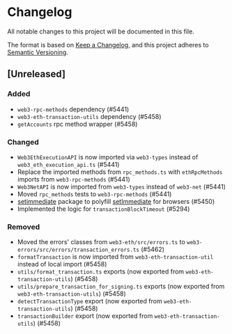 # Changelog

All notable changes to this project will be documented in this file.

The format is based on [Keep a Changelog](https://keepachangelog.com/en/1.0.0/),
and this project adheres to [Semantic Versioning](https://semver.org/spec/v2.0.0.html).

<!-- EXAMPLE

## [1.0.0]

### Added

- I've added feature XY (#1000)

### Changed

- I've cleaned up XY (#1000)

### Deprecated

- I've deprecated XY (#1000)

### Removed

- I've removed XY (#1000)

### Fixed

- I've fixed XY (#1000)

### Security

- I've improved the security in XY (#1000)

-->

## [Unreleased]

### Added

-   `web3-rpc-methods` dependency (#5441)
-   `web3-eth-transaction-utils` dependency (#5458)
-   `getAccounts` rpc method wrapper (#5458)

### Changed

-   `Web3EthExecutionAPI` is now imported via `web3-types` instead of `web3_eth_execution_api.ts` (#5441)
-   Replace the imported methods from `rpc_methods.ts` with `ethRpcMethods` imports from `web3-rpc-methods` (#5441)
-   `Web3NetAPI` is now imported from `web3-types` instead of `web3-net` (#5441)
-   Moved `rpc_methods` tests to `web3-rpc-methods` (#5441)
-   [setimmediate](https://github.com/yuzujs/setImmediate) package to polyfill [setImmediate](https://nodejs.org/api/timers.html#setimmediatecallback-args) for browsers (#5450)
-   Implemented the logic for `transactionBlockTimeout` (#5294)

### Removed

-   Moved the errors' classes from `web3-eth/src/errors.ts` to `web3-errors/src/errors/transaction_errors.ts` (#5462)
-   `formatTransaction` is now imported from `web3-eth-transaction-util` instead of local import (#5458)
-   `utils/format_transaction.ts` exports (now exported from `web3-eth-transaction-utils`) (#5458)
-   `utils/prepare_transaction_for_signing.ts` exports (now exported from `web3-eth-transaction-utils`) (#5458)
-   `detectTransactionType` export (now exported from `web3-eth-transaction-utils`) (#5458)
-   `transactionBuilder` export (now exported from `web3-eth-transaction-utils`) (#5458)
